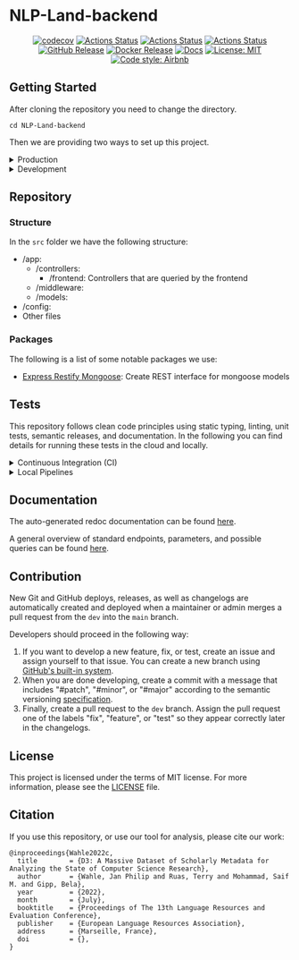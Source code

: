 # NLP-Land-backend

<p style="text-align:center">
<a href="https://codecov.io/gh/gipplab/NLP-Land-backend"><img alt="codecov" src="https://codecov.io/gh/gipplab/NLP-Land-backend/branch/main/graph/badge.svg?token=FW8MXQX5XK"/></a>
<a href="https://github.com/gipplab/NLP-Land-backend/actions/workflows/branch.yaml"><img alt="Actions Status" src="https://github.com/gipplab/NLP-Land-backend/actions/workflows/branch.yaml/badge.svg"></a>
<a href="https://github.com/gipplab/NLP-Land-backend/actions/workflows/release.yaml"><img alt="Actions Status" src="https://github.com/gipplab/NLP-Land-backend/actions/workflows/release.yaml/badge.svg?branch=dev"></a>  
<a href="https://github.com/gipplab/NLP-Land-backend/actions/workflows/main.yaml"><img alt="Actions Status" src="https://github.com/gipplab/NLP-Land-backend/actions/workflows/main.yaml/badge.svg"></a>
<a href="https://github.com/gipplab/NLP-Land-backend/releases"><img alt="GitHub Release" src="https://img.shields.io/github/v/release/gipplab/NLP-Land-backend?sort=semver"></a>
<a href="https://hub.docker.com/repository/docker/jpelhaw/nlp-land-backend"><img alt="Docker Release" src="https://img.shields.io/docker/v/jpelhaw/nlp-land-backend?label=Docker"></a>
<a href="https://gipplab.github.io/NLP-Land-backend/"><img alt="Docs" src="https://img.shields.io/badge/Docs-gh--pages-blue"></a>
<a href="https://github.com/gipplab/NLP-Land-backend/blob/master/LICENSE"><img alt="License: MIT" src="https://black.readthedocs.io/en/stable/_static/license.svg"></a>
<a href="https://github.com/airbnb/javascript"><img alt="Code style: Airbnb" src="https://img.shields.io/badge/codestyle-Airbnb-success"></a>
</p>

## Getting Started

After cloning the repository you need to change the directory. 
```shell
cd NLP-Land-backend
```

Then we are providing two ways to set up this project.

<details> <summary> Production </summary>

First, you need to create an `.env.production` file.
You can copy the `.env.development` file, if you do not intent to change the default values:
```shell
cp .env.development .env.production
```

In production mode an instance of mongo is created in Docker and the backend started and connected to it.
To spin up the production version of this project, switch into the root directory of this project and run:
```shell
docker-compose --env-file=.env.production up --build
```
</details>
<details> <summary> Development </summary>

If you want to actively develop this project, you need to install the project and dependencies locally with
```shell
npm install
```

To run the development environment locally, you need to create up a mongodb instance the first time you start the backend.
```shell
source .env.development
set -o allexport
docker run -d -p 27017:27017 --name mongodev \
    -e MONGO_INITDB_ROOT_USERNAME=$MONGO_USER \
    -e MONGO_INITDB_ROOT_PASSWORD=$MONGO_PASSWORD \
    -e MONGO_INITDB_DATABASE=$MONGO_DB \
    mongo
```

Then you can start the backend using:
```shell
npm run dev
```
In the future only need to use this command and can skip the other commands.
It starts the docker container (if it is not started yet), uses auto-reload (whenever the code was changed), automatically compiles TypeScript files, and spawns multiple processes.
</details>


## Repository
### Structure
In the `src` folder we have the following structure:
- /app:
    - /controllers:
      - /frontend: Controllers that are queried by the frontend
    - /middleware:
    - /models:
- /config:
- Other files

### Packages
The following is a list of some notable packages we use:
- [Express Restify Mongoose](https://florianholzapfel.github.io/express-restify-mongoose/): Create REST interface for mongoose models


## Tests
This repository follows clean code principles using static typing, linting, unit tests, semantic releases, and documentation. In the following you can find details for running these tests in the cloud and locally.

<details> <summary> Continuous Integration (CI) </summary>

1. Whenever an issue is assigned, an issue branch from the current `dev` branch is created.
2. Whenever you create a pull request against the `dev` branch, typing, linting, and unit tests are checked.
3. Whenever a maintainer or admin creates a pull request from the `dev` to the `main` branch, a new release, docker image, documentation, and coverage report is generated.

</details>

<details> <summary> Local Pipelines </summary>

To run these CI pipelines such as tests and linting locally install [act](https://github.com/nektos/act). With act you can run CI tests in docker containers the way they are run on GitHub actions.

To run the full check suite with act you need the full ubuntu image (>12GB) and then execute:

```shell
act
```

To run a single check like the Test from the pipeline, execute:

```shell
act -j Test
```

You can also run the tests without act using:

```shell
npm run test
npm run lint
```
</details>


## Documentation
The auto-generated redoc documentation can be found [here](https://gipplab.github.io/NLP-Land-backend).
    
A general overview of standard endpoints, parameters, and possible queries can be found [here](https://florianholzapfel.github.io/express-restify-mongoose/v1/).

    
## Contribution
New Git and GitHub deploys, releases, as well as changelogs are automatically created and deployed when a maintainer or admin merges a pull request from the `dev` into the `main` branch.
    
Developers should proceed in the following way:
1. If you want to develop a new feature, fix, or test, create an issue and assign yourself to that issue. You can create a new branch using [GitHub's built-in system](https://docs.github.com/en/issues/tracking-your-work-with-issues/creating-a-branch-for-an-issue).
2. When you are done developing, create a commit with a message that includes "#patch", "#minor", or "#major" according to the semantic versioning [specification](https://semver.org/).
3. Finally, create a pull request to the `dev` branch. Assign the pull request one of the labels "fix", "feature", or "test" so they appear correctly later in the changelogs.

## License
This project is licensed under the terms of MIT license. For more information, please see the [LICENSE](LICENSE) file.

## Citation
If you use this repository, or use our tool for analysis, please cite our work:
```
@inproceedings{Wahle2022c,
  title        = {D3: A Massive Dataset of Scholarly Metadata for Analyzing the State of Computer Science Research},
  author       = {Wahle, Jan Philip and Ruas, Terry and Mohammad, Saif M. and Gipp, Bela},
  year         = {2022},
  month        = {July},
  booktitle    = {Proceedings of The 13th Language Resources and Evaluation Conference},
  publisher    = {European Language Resources Association},
  address      = {Marseille, France},
  doi          = {},
}
```